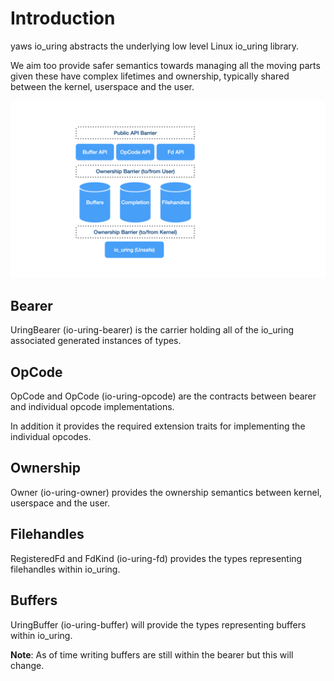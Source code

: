 # Introduction

yaws io_uring abstracts the underlying low level Linux io_uring library.

We aim too provide safer semantics towards managing all the moving parts given these have complex lifetimes and ownership, typically shared between the kernel, userspace and the user.

![high-level](images/high_level.jpg)

## Bearer

UringBearer (io-uring-bearer) is the carrier holding all of the io_uring associated generated instances of types.

## OpCode

OpCode and OpCode (io-uring-opcode) are the contracts between bearer and individual opcode implementations.

In addition it provides the required extension traits for implementing the individual opcodes.

## Ownership

Owner (io-uring-owner) provides the ownership semantics between kernel, userspace and the user.

## Filehandles

RegisteredFd and FdKind (io-uring-fd) provides the types representing filehandles within io_uring.

## Buffers

UringBuffer (io-uring-buffer) will provide the types representing buffers within io_uring.

**Note**: As of time writing buffers are still within the bearer but this will change.
